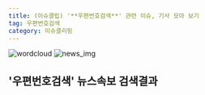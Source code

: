 ```yaml
---
title: (이슈클립) '**우편번호검색**' 관련 이슈, 기사 모아 보기
tag: 우편번호검색
category: 이슈클리핑
---
```

![wordcloud](https://s3.ap-northeast-2.amazonaws.com/lyrics101-wordcloud/2018-09-27-1538018372.png)
![news_img](https://user-images.githubusercontent.com/42597476/44507050-1206f400-a6e4-11e8-8d98-7ffbfebb353f.png)
## **'**우편번호검색**'** 뉴스속보 검색결과

